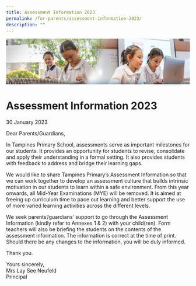 ```yaml
---
title: Assessment Information 2023
permalink: /for-parents/assessment-information-2023/
description: ""
---
```

![](/images/ForParents.jpg)

Assessment Information 2023
===========================

30 January 2023

Dear Parents/Guardians,

In Tampines Primary School, assessments serve as important milestones for our students. It provides an opportunity for students to revise, consolidate and apply their understanding in a formal setting. It also provides students with feedback to address and bridge their learning gaps.

We would like to share Tampines Primary’s Assessment Information so that we can work together to develop an assessment culture that builds intrinsic motivation in our students to learn within a safe environment. From this year onwards, all Mid-Year Examinations (MYE) will be removed. It is aimed at freeing up curriculum time to pace out learning and better support the use of more varied learning activities across the different levels.

We seek parents’/guardians’ support to go through the Assessment Information (kindly refer to Annexes 1 & 2) with your child(ren). Form teachers will also be briefing the students on the contents of the assessment information. The information is correct at the time of print. Should there be any changes to the information, you will be duly informed.

Thank you.

Yours sincerely,  
Mrs Lay See Neufeld  
Principal